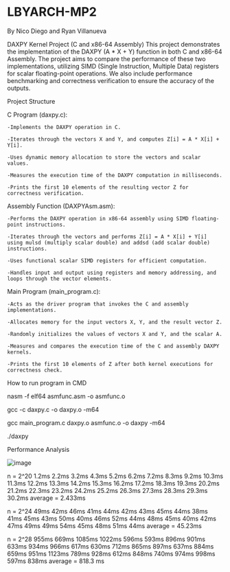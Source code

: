 # LBYARCH-MP2
By Nico Diego and Ryan Villanueva

DAXPY Kernel Project (C and x86-64 Assembly)
This project demonstrates the implementation of the DAXPY (A * X + Y) function in both C and x86-64 Assembly. The project aims to compare the performance of these two implementations, utilizing SIMD (Single Instruction, Multiple Data) registers for scalar floating-point operations. We also include performance benchmarking and correctness verification to ensure the accuracy of the outputs.

Project Structure

C Program (daxpy.c):

	-Implements the DAXPY operation in C.
 
	-Iterates through the vectors X and Y, and computes Z[i] = A * X[i] + Y[i].
 
	-Uses dynamic memory allocation to store the vectors and scalar values.
 
	-Measures the execution time of the DAXPY computation in milliseconds.
 
	-Prints the first 10 elements of the resulting vector Z for correctness verification.

Assembly Function (DAXPYAsm.asm):

	-Performs the DAXPY operation in x86-64 assembly using SIMD floating-point instructions.
 
	-Iterates through the vectors and performs Z[i] = A * X[i] + Y[i] using mulsd (multiply scalar double) and addsd (add scalar double) instructions.
 
	-Uses functional scalar SIMD registers for efficient computation.
 
	-Handles input and output using registers and memory addressing, and loops through the vector elements.


Main Program (main_program.c):

	-Acts as the driver program that invokes the C and assembly implementations.
 
	-Allocates memory for the input vectors X, Y, and the result vector Z.
 
	-Randomly initializes the values of vectors X and Y, and the scalar A.
 
	-Measures and compares the execution time of the C and assembly DAXPY kernels.
 
	-Prints the first 10 elements of Z after both kernel executions for correctness check.
 

How to run program in CMD

nasm -f elf64 asmfunc.asm -o asmfunc.o

gcc -c daxpy.c -o daxpy.o -m64

gcc main_program.c daxpy.o asmfunc.o -o daxpy -m64

./daxpy


Performance Analysis

![image](https://github.com/user-attachments/assets/60042093-24d8-486a-9e66-7ca6cfb5a377)

n = 2^20
1.2ms 
2.2ms
3.2ms
4.3ms
5.2ms
6.2ms
7.2ms
8.3ms
9.2ms
10.3ms
11.3ms
12.2ms
13.3ms
14.2ms
15.3ms
16.2ms
17.2ms
18.3ms
19.3ms
20.2ms
21.2ms
22.3ms
23.2ms
24.2ms
25.2ms
26.3ms
27.3ms
28.3ms
29.3ms
30.2ms
average = 2.433ms

n = 2^24
49ms
42ms
46ms
41ms
44ms
42ms
43ms
45ms
44ms
38ms
41ms
45ms
43ms
50ms
40ms
46ms
52ms
44ms
48ms
45ms
40ms
42ms
47ms
49ms
49ms
54ms
45ms
48ms
51ms
44ms
average = 45.23ms

n = 2^28
955ms
669ms
1085ms
1022ms
596ms
593ms
896ms
901ms
633ms
934ms
966ms
617ms
630ms
712ms
865ms
897ms
637ms
884ms
659ms
951ms
1123ms
789ms
928ms
612ms
848ms
740ms
974ms
998ms
597ms
838ms
average = 818.3 ms

